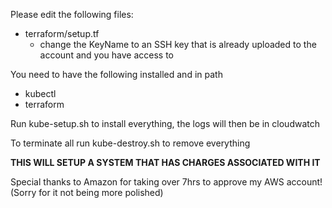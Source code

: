 Please edit the following files:
 * terraform/setup.tf
   * change the KeyName to an SSH key that is already uploaded to the account and you have access to

You need to have the following installed and in path
 * kubectl
 * terraform

Run kube-setup.sh to install everything, the logs will then be in cloudwatch

To terminate all run kube-destroy.sh to remove everything

**THIS WILL SETUP A SYSTEM THAT HAS CHARGES ASSOCIATED WITH IT**


Special thanks to Amazon for taking over 7hrs to approve my AWS account! (Sorry for it not being more polished)
